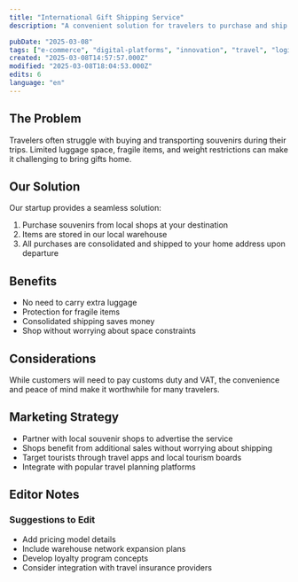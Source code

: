 ```yaml
---
title: "International Gift Shipping Service"
description: "A convenient solution for travelers to purchase and ship souvenirs internationally through local warehouses"

pubDate: "2025-03-08"
tags: ["e-commerce", "digital-platforms", "innovation", "travel", "logistics"]
created: "2025-03-08T14:57:57.000Z"
modified: "2025-03-08T18:04:53.000Z"
edits: 6
language: "en"
---
```


## The Problem
Travelers often struggle with buying and transporting souvenirs during their trips. Limited luggage space, fragile items, and weight restrictions can make it challenging to bring gifts home.

## Our Solution
Our startup provides a seamless solution:
1. Purchase souvenirs from local shops at your destination
2. Items are stored in our local warehouse
3. All purchases are consolidated and shipped to your home address upon departure

## Benefits
- No need to carry extra luggage
- Protection for fragile items
- Consolidated shipping saves money
- Shop without worrying about space constraints

## Considerations
While customers will need to pay customs duty and VAT, the convenience and peace of mind make it worthwhile for many travelers.

## Marketing Strategy
- Partner with local souvenir shops to advertise the service
- Shops benefit from additional sales without worrying about shipping
- Target tourists through travel apps and local tourism boards
- Integrate with popular travel planning platforms

## Editor Notes

### Suggestions to Edit
- Add pricing model details
- Include warehouse network expansion plans
- Develop loyalty program concepts
- Consider integration with travel insurance providers
